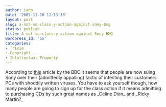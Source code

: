 ```yaml
---
author: ianp
date: '2005-11-10 12:13:38'
layout: post
slug: a-not-so-class-y-action-against-sony-bmg
status: publish
title: A not-so-class-y action against Sony BMG
wordpress_id: '55'
categories:
- Trivia
- Copyright
- Intellectual Property
---
```


According to [this](http://news.bbc.co.uk/1/hi/technology/4424254.stm)
article by the BBC it seems that people are now suing Sony over their
(admittedly appalling) tactic of infecting their customers PCs with
shoddily written viruses. You have to ask yourself though, how many
people are going to sign up for the class action if it means admitting
to purchasing CDs by such great names as \_Celine Dion\_ and \_Ricky
Martin?\_
